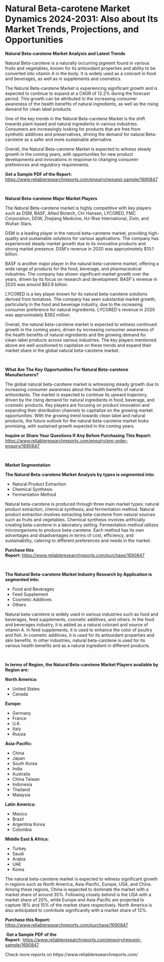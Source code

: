 <p><h1>Natural Beta-carotene Market Dynamics 2024-2031: Also about Its Market Trends, Projections, and Opportunities</h1></p><p><strong>Natural Beta-carotene Market Analysis and Latest Trends</strong></p>
<p><p>Natural Beta-carotene is a naturally occurring pigment found in various fruits and vegetables, known for its antioxidant properties and ability to be converted into vitamin A in the body. It is widely used as a colorant in food and beverages, as well as in supplements and cosmetics.</p><p>The Natural Beta-carotene Market is experiencing significant growth and is expected to continue to expand at a CAGR of 12.2% during the forecast period. This growth can be attributed to the increasing consumer awareness of the health benefits of natural ingredients, as well as the rising demand for clean label products.</p><p>One of the key trends in the Natural Beta-carotene Market is the shift towards plant-based and natural ingredients in various industries. Consumers are increasingly looking for products that are free from synthetic additives and preservatives, driving the demand for natural Beta-carotene as a safer and more sustainable alternative.</p><p>Overall, the Natural Beta-carotene Market is expected to witness steady growth in the coming years, with opportunities for new product developments and innovations in response to changing consumer preferences and regulatory requirements.</p></p>
<p><strong>Get a Sample PDF of the Report:&nbsp;</strong> <a href="https://www.reliableresearchreports.com/enquiry/request-sample/1690847">https://www.reliableresearchreports.com/enquiry/request-sample/1690847</a></p>
<p>&nbsp;</p>
<p><strong>Natural Beta-carotene Major Market Players</strong></p>
<p><p>The Natural Beta-carotene market is highly competitive with key players such as DSM, BASF, Allied Bictech, Chr Hansen, LYCORED, FMC Corporation, DDW, Zhejiang Medicine, HJ-Rise International, Zixin, and Wuhan Stars.</p><p>DSM is a leading player in the natural beta-carotene market, providing high-quality and sustainable solutions for various applications. The company has experienced steady market growth due to its innovative products and strong market presence. DSM's revenue in 2020 was approximately $10.1 billion.</p><p>BASF is another major player in the natural beta-carotene market, offering a wide range of products for the food, beverage, and pharmaceutical industries. The company has shown significant market growth over the years, driven by its focus on research and development. BASF's revenue in 2020 was around $63.9 billion.</p><p>LYCORED is a key player known for its natural beta-carotene solutions derived from tomatoes. The company has seen substantial market growth, particularly in the food and beverage industry, due to the increasing consumer preference for natural ingredients. LYCORED's revenue in 2020 was approximately $382 million.</p><p>Overall, the natural beta-carotene market is expected to witness continued growth in the coming years, driven by increasing consumer awareness of the health benefits of natural ingredients and the growing demand for clean-label products across various industries. The key players mentioned above are well-positioned to capitalize on these trends and expand their market share in the global natural beta-carotene market.</p></p>
<p>&nbsp;</p>
<p><strong>What Are The Key Opportunities For Natural Beta-carotene Manufacturers?</strong></p>
<p><p>The global natural beta-carotene market is witnessing steady growth due to increasing consumer awareness about the health benefits of natural antioxidants. The market is expected to continue its upward trajectory, driven by the rising demand for natural ingredients in food, beverage, and cosmetic products. Key players are focusing on product innovation and expanding their distribution channels to capitalize on the growing market opportunities. With the growing trend towards clean label and natural products, the future outlook for the natural beta-carotene market looks promising, with sustained growth expected in the coming years.</p></p>
<p><strong>Inquire or Share Your Questions If Any Before Purchasing This Report:</strong> <a href="https://www.reliableresearchreports.com/enquiry/pre-order-enquiry/1690847">https://www.reliableresearchreports.com/enquiry/pre-order-enquiry/1690847</a></p>
<p>&nbsp;</p>
<p><strong>Market Segmentation</strong></p>
<p><strong>The Natural Beta-carotene Market Analysis by types is segmented into:</strong></p>
<p><ul><li>Natural Product Extraction</li><li>Chemical Synthesis</li><li>Fermentation Method</li></ul></p>
<p><p>Natural beta-carotene is produced through three main market types: natural product extraction, chemical synthesis, and fermentation method. Natural product extraction involves extracting beta-carotene from natural sources such as fruits and vegetables. Chemical synthesis involves artificially creating beta-carotene in a laboratory setting. Fermentation method utilizes microorganisms to produce beta-carotene. Each method has its own advantages and disadvantages in terms of cost, efficiency, and sustainability, catering to different preferences and needs in the market.</p></p>
<p><strong>Purchase this Report:&nbsp;</strong><a href="https://www.reliableresearchreports.com/purchase/1690847">https://www.reliableresearchreports.com/purchase/1690847</a></p>
<p>&nbsp;</p>
<p><strong>The Natural Beta-carotene Market Industry Research by Application is segmented into:</strong></p>
<p><ul><li>Food and Beverages</li><li>Feed Supplement</li><li>Cosmetic Additives</li><li>Others</li></ul></p>
<p><p>Natural beta-carotene is widely used in various industries such as food and beverages, feed supplements, cosmetic additives, and others. In the food and beverages industry, it is added as a natural colorant and source of vitamin A. In feed supplements, it is used to enhance the color of poultry and fish. In cosmetic additives, it is used for its antioxidant properties and skin benefits. In other industries, natural beta-carotene is used for its various health benefits and as a natural ingredient in different products.</p></p>
<p>&nbsp;</p>
<p><strong>In terms of Region, the Natural Beta-carotene Market Players available by Region are:</strong></p>
<p>
    <p> <strong> North America: </strong>
        <ul>
            <li>United States</li>
            <li>Canada</li>
        </ul>
        </p> 
    <p> <strong> Europe: </strong>
        <ul>
            <li>Germany</li>
            <li>France</li>
            <li>U.K.</li>
            <li>Italy</li>
            <li>Russia</li>
        </ul>
        </p> 
    <p> <strong> Asia-Pacific: </strong>
        <ul>
            <li>China</li>
            <li>Japan</li>
            <li>South Korea</li>
            <li>India</li>
            <li>Australia</li>
            <li>China Taiwan</li>
            <li>Indonesia</li>
            <li>Thailand</li>
            <li>Malaysia</li>
        </ul>
        </p> 
    <p> <strong> Latin America: </strong>
        <ul>
            <li>Mexico</li>
            <li>Brazil</li>
            <li>Argentina Korea</li>
            <li>Colombia</li>
        </ul>
        </p> 
    <p> <strong> Middle East & Africa: </strong>
        <ul>
            <li>Turkey</li>
            <li>Saudi</li>
            <li>Arabia</li>
            <li>UAE</li>
            <li>Korea</li>
        </ul>
    </p>
    </p>
<p><p>The natural beta-carotene market is expected to witness significant growth in regions such as North America, Asia-Pacific, Europe, USA, and China. Among these regions, China is expected to dominate the market with a market share of around 35%. Following closely behind is the USA with a market share of 20%, while Europe and Asia-Pacific are projected to capture 18% and 15% of the market share respectively. North America is also anticipated to contribute significantly with a market share of 12%.</p></p>
<p><strong>Purchase this Report: </strong><a href="https://www.reliableresearchreports.com/purchase/1690847">https://www.reliableresearchreports.com/purchase/1690847</a></p>
<p>&nbsp;<strong>Get a Sample PDF of the Report:&nbsp;&nbsp;</strong><a href="https://www.reliableresearchreports.com/enquiry/request-sample/1690847">https://www.reliableresearchreports.com/enquiry/request-sample/1690847</a></p>
<p><strong></strong></p>
<p>Check more reports on https://www.reliableresearchreports.com/</p>